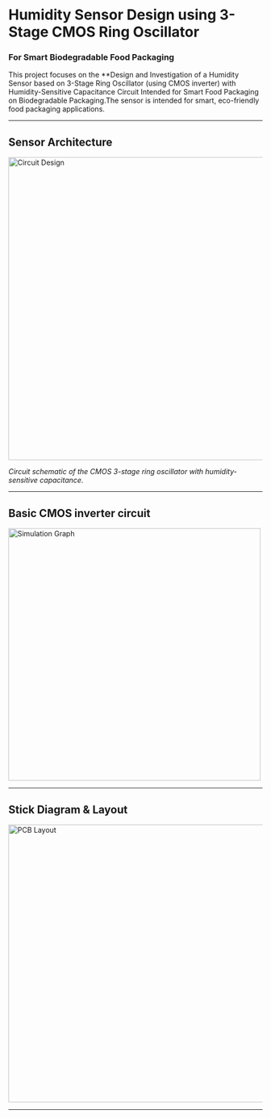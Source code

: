# Humidity Sensor Design using 3-Stage CMOS Ring Oscillator  
### For Smart Biodegradable Food Packaging

This project focuses on the **Design and Investigation of a Humidity Sensor based on 3-Stage Ring Oscillator (using CMOS inverter) with
 Humidity-Sensitive Capacitance Circuit Intended for Smart Food Packaging on Biodegradable Packaging.The sensor is intended for smart, eco-friendly food packaging applications.  

---

## Sensor Architecture
<img src="https://github.com/user-attachments/assets/d92bd862-63b2-49c9-810c-29834b4c58a5" width="600" alt="Circuit Design"/>

*Circuit schematic of the CMOS 3-stage ring oscillator with humidity-sensitive capacitance.*

---

## Basic CMOS inverter circuit
<img src="https://github.com/user-attachments/assets/c96a58fb-e5e3-4809-a036-1eeb20926a37" width="500" alt="Simulation Graph"/>


---

## Stick Diagram & Layout
<img src="https://github.com/user-attachments/assets/1100f363-9a75-4a30-86df-39338ba26e6a" width="550" alt="PCB Layout"/>



---

